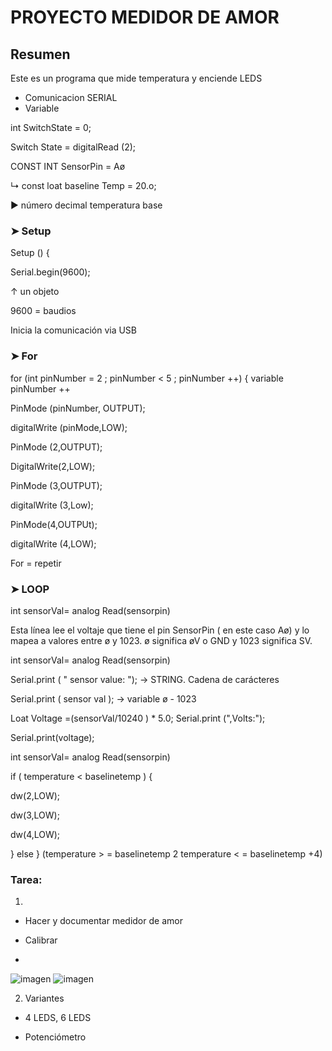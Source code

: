 # PROYECTO MEDIDOR DE AMOR

## Resumen

Este es un programa que mide temperatura y enciende LEDS

- Comunicacion SERIAL
- Variable

int SwitchState = 0;

Switch State = digitalRead (2);

CONST INT SensorPin = Aø

↳ const loat baseline Temp = 20.o;

▶ número decimal temperatura base


### ➤ Setup

Setup () {

Serial.begin(9600);

↑ un objeto

9600 = baudios

Inicia la comunicación via USB

### ➤ For

for (int pinNumber = 2 ; pinNumber < 5 ; pinNumber ++) { variable pinNumber ++ 

PinMode (pinNumber, OUTPUT);

digitalWrite (pinMode,LOW);

PinMode (2,OUTPUT);

DigitalWrite(2,LOW);

PinMode (3,OUTPUT);

digitalWrite (3,Low);

PinMode(4,OUTPUt);

digitalWrite (4,LOW);

For = repetir

### ➤ LOOP

int sensorVal= analog Read(sensorpin)

Esta línea lee el voltaje que tiene el pin SensorPin ( en este caso Aø) y 
lo mapea a valores entre ø y 1023. ø significa øV o GND y 1023 significa SV.

int sensorVal= analog Read(sensorpin)

Serial.print  ( " sensor value: "); → STRING. Cadena de carácteres

Serial.print ( sensor val ); → variable ø - 1023

Loat Voltage =(sensorVal/10240 ) * 5.0; Serial.print (",Volts:"); 

Serial.print(voltage);

int sensorVal= analog Read(sensorpin)

if ( temperature < baselinetemp ) {

dw(2,LOW);

dw(3,LOW);

dw(4,LOW); 

} else } (temperature > = baselinetemp 2 temperature < = baselinetemp +4)

### Tarea:

1)
- Hacer y documentar medidor de amor

- Calibrar
- 
![imagen](https://user-images.githubusercontent.com/90753482/138873014-178c3dac-098d-40a1-9d41-f07c47e0acf6.png)
![imagen](https://user-images.githubusercontent.com/90753482/138873048-26271f05-640d-4901-97df-b884bab4a3a5.png)


2) Variantes

- 4 LEDS, 6 LEDS

- Potenciómetro




